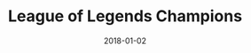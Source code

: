 ---
layout: site
title: "League of Legends Champions"
date: 2018-01-02
categories: [entertainment]
version: 1.5.8
major: 1
minor: 5
patch: 8
slug: league-of-legends-champions
link: http://www.lolking.net/
permalink: /sites/:slug
---